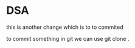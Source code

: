 # DSA
this is another change which is to to commited

to commit something in git we can use 
git clone <https address of git file>.
